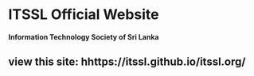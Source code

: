 # ITSSL Official Website
#### Information Technology Society of Sri Lanka

## view this site: hhttps://itssl.github.io/itssl.org/
